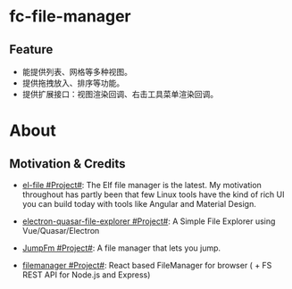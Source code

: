 # fc-file-manager

## Feature

- 能提供列表、网格等多种视图。
- 提供拖拽放入、排序等功能。
- 提供扩展接口：视图渲染回调、右击工具菜单渲染回调。

# About

## Motivation & Credits

- [el-file #Project#](https://github.com/mflorence99/el-file):  The Elf file manager is the latest. My motivation throughout has partly been that few Linux tools have the kind of rich UI you can build today with tools like Angular and Material Design.

- [electron-quasar-file-explorer #Project#](https://github.com/hawkeye64/electron-quasar-file-explorer): A Simple File Explorer using Vue/Quasar/Electron

- [JumpFm #Project#](https://jumpfm.org/#Builtin%20Super-Powers): A file manager that lets you jump.

- [filemanager #Project#](https://github.com/OpusCapita/filemanager): React based FileManager for browser ( + FS REST API for Node.js and Express) 

